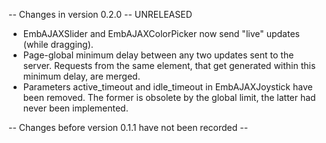 -- Changes in version 0.2.0 -- UNRELEASED
* EmbAJAXSlider and EmbAJAXColorPicker now send "live" updates (while dragging).
* Page-global minimum delay between any two updates sent to the server.
  Requests from the same element, that get generated within this minimum delay, are merged.
* Parameters active_timeout and idle_timeout in EmbAJAXJoystick have been removed.
  The former is obsolete by the global limit, the latter had never been implemented.

-- Changes before version 0.1.1 have not been recorded --
